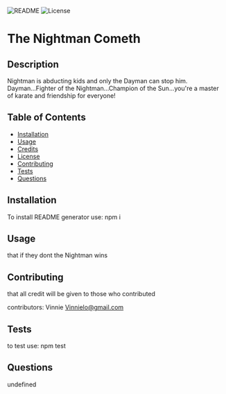 

![README](https://img.shields.io/badge/NODE-README-blue?style=plastic&logo=appveyor)
![License](https://img.shields.io/badge/APACHE_2.0-100%-blue?style=plastic&logo=appveyor)

# The Nightman Cometh

## Description

Nightman is abducting kids and only the Dayman can stop him. Dayman...Fighter of the Nightman...Champion of the Sun...you're a master of karate and friendship for everyone!

## Table of Contents
* [Installation](#installation)
* [Usage](#usage)
* [Credits](#credits)
* [License](#license)
* [Contributing](#contributing)
* [Tests](#tests)
* [Questions](#questions)

## Installation

To install README generator use: npm i

## Usage

that if they dont the Nightman wins


## Contributing

that all credit will be given to those who contributed

contributors: Vinnie Vinnielo@gmail.com 

## Tests

to test use: npm test

## Questions

undefined



